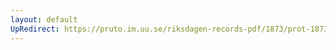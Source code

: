 ```yaml
---
layout: default
UpRedirect: https://pruto.im.uu.se/riksdagen-records-pdf/1873/prot-1873--fk--516/prot-1873--fk--516_043.pdf
---
```

